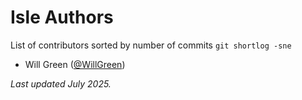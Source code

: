 # Isle Authors

List of contributors sorted by number of commits `git shortlog -sne`

* Will Green ([@WillGreen](https://github.com/WillGreen))

_Last updated July 2025._
